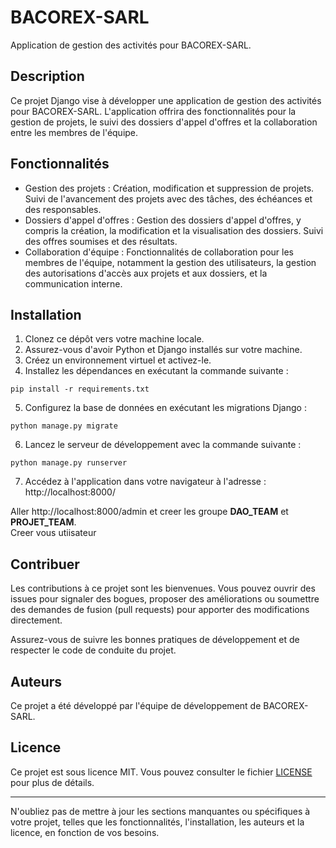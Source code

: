 # BACOREX-SARL

Application de gestion des activités pour BACOREX-SARL.

## Description

Ce projet Django vise à développer une application de gestion des activités pour BACOREX-SARL. L'application offrira des fonctionnalités pour la gestion de projets, le suivi des dossiers d'appel d'offres et la collaboration entre les membres de l'équipe.

## Fonctionnalités

- Gestion des projets : Création, modification et suppression de projets. Suivi de l'avancement des projets avec des tâches, des échéances et des responsables.
- Dossiers d'appel d'offres : Gestion des dossiers d'appel d'offres, y compris la création, la modification et la visualisation des dossiers. Suivi des offres soumises et des résultats.
- Collaboration d'équipe : Fonctionnalités de collaboration pour les membres de l'équipe, notamment la gestion des utilisateurs, la gestion des autorisations d'accès aux projets et aux dossiers, et la communication interne.

## Installation

1. Clonez ce dépôt vers votre machine locale.
2. Assurez-vous d'avoir Python et Django installés sur votre machine.
3. Créez un environnement virtuel et activez-le.
4. Installez les dépendances en exécutant la commande suivante :
```
pip install -r requirements.txt
```

5. Configurez la base de données en exécutant les migrations Django :
```
python manage.py migrate
```

6. Lancez le serveur de développement avec la commande suivante :
```
python manage.py runserver
```

7. Accédez à l'application dans votre navigateur à l'adresse : http://localhost:8000/  

Aller http://localhost:8000/admin et creer les groupe **DAO_TEAM** et **PROJET_TEAM**.  
Creer vous utiisateur  

## Contribuer

Les contributions à ce projet sont les bienvenues. Vous pouvez ouvrir des issues pour signaler des bogues, proposer des améliorations ou soumettre des demandes de fusion (pull requests) pour apporter des modifications directement.

Assurez-vous de suivre les bonnes pratiques de développement et de respecter le code de conduite du projet.

## Auteurs

Ce projet a été développé par l'équipe de développement de BACOREX-SARL.

## Licence

Ce projet est sous licence MIT. Vous pouvez consulter le fichier [LICENSE](LICENSE) pour plus de détails.

---
N'oubliez pas de mettre à jour les sections manquantes ou spécifiques à votre projet, telles que les fonctionnalités, l'installation, les auteurs et la licence, en fonction de vos besoins.
